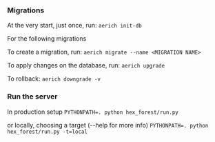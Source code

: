 ### Migrations ###

At the very start, just once, run:
`aerich init-db`

For the following migrations

To create a migration, run:
`aerich migrate --name <MIGRATION NAME>`

To apply changes on the database, run:
`aerich upgrade`

To rollback: `aerich downgrade -v`


### Run the server ###

In production setup
`PYTHONPATH=. python hex_forest/run.py`

or locally, choosing a target (--help for more info)
`PYTHONPATH=. python hex_forest/run.py -t=local`
